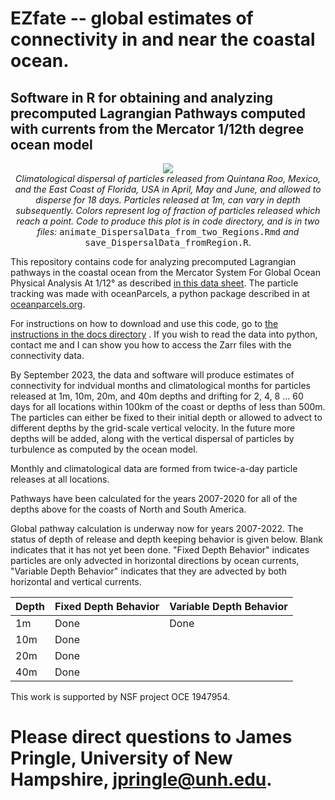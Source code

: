 # EZfate -- global estimates of connectivity in and near the coastal ocean. 

## Software in R for obtaining and analyzing precomputed Lagrangian Pathways computed with currents from the Mercator 1/12th degree ocean model

<p align="center">
  <img src="https://jamiepringle.github.io/EZfate/twoStarts_EastFL_MxQR_AprMayJun.gif"><br>
  <em>Climatological dispersal of particles released from Quintana Roo, Mexico, and the East Coast of Florida, USA in April, May and June, and allowed to disperse for 18 days. Particles released at 1m, can vary in depth subsequently. Colors represent log of fraction of particles released which reach a point. Code to produce this plot is in code directory, and is in two files:</em> <tt>animate_DispersalData_from_two_Regions.Rmd</tt> <em>and</em> <tt>save_DispersalData_fromRegion.R</tt>.
</p> 

This repository contains code for analyzing precomputed Lagrangian pathways in the coastal ocean from the Mercator System For Global Ocean Physical Analysis At 1/12° as described [in this data sheet](https://www.mercator-ocean.eu/wp-content/uploads/2017/02/SYSTEM-sheet-_PSY4V3R1_2017.pdf). The particle tracking was made with oceanParcels, a python package described in at [oceanparcels.org](https://oceanparcels.org/).

For instructions on how to download and use this code, go to [the instructions in the docs directory](https://jamiepringle.github.io/EZfate/) . If you wish to read the data into python, contact me and I can show you how to access the Zarr files with the connectivity data. 

By September 2023, the data and software will produce estimates of connectivity for indvidual months and climatological months for particles released at 1m, 10m, 20m, and 40m depths and drifting for 2, 4, 8 ... 60 days for all locations within 100km of the coast or depths of less than 500m. The particles can either be fixed to their initial depth or allowed to advect to different depths by the grid-scale vertical velocity. In the future more depths will be added, along with the vertical dispersal of particles by turbulence as computed by the ocean model. 

Monthly and climatological data are formed from twice-a-day particle releases at all locations. 

Pathways have been calculated for the years 2007-2020 for all of the depths above for the coasts of North and South America. 

Global pathway calculation is underway now for years 2007-2022. The status of depth of release and depth keeping behavior is given below. Blank indicates that it has not yet been done. "Fixed Depth Behavior" indicates particles are only advected in horizontal directions by ocean currents, "Variable Depth Behavior" indicates that they are advected by both horizontal and vertical currents. 

|Depth|Fixed Depth Behavior|Variable Depth Behavior|
|-----|--------------------|-----------------------|
| 1m | Done | Done|
|10m | Done| |
|20m | Done| |
|40m | Done | |

This work is supported by NSF project OCE 1947954.  

# Please direct questions to James Pringle, University of New Hampshire, jpringle@unh.edu. 
